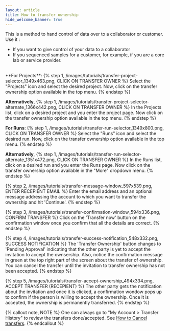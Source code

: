 ```yaml
---
layout: article
title: How to transfer ownership 
hide_welcome_banner: true
---
```


This is a method to hand control of data over to a collaborator or customer.
Use it :

-	If you want to give control of your data to a collaborator
-	If you sequenced samples for a customer, for example, if you are a core lab or service provider.

<br />
**For Projects**:
{% step 1, /images/tutorials/transfer-project-selector_1349x463.png, CLICK ON TRANSFER OWNER %}
Select the "Projects" icon and select the desired project. Now, click on the transfer ownership option available in the top menu.
{% endstep %}

**Alternatively**,
{% step 1, /images/tutorials/transfer-project-selector-alternate_1366x442.png, CLICK ON TRANSFER OWNER %}
In the Projects list, click on a desired project and you enter the project page. Now click on the transfer ownership option available in the top menu.
{% endstep %}

**For Runs**:
{% step 1, /images/tutorials/transfer-run-selector_1349x800.png, CLICK ON TRANSFER OWNER %}
Select the "Runs" icon and select the desired run. Now, click on the transfer ownership option available in the top menu.
{% endstep %}

**Alternatively**,
{% step 1, /images/tutorials/transfer-run-selector-alternate_1351x472.png, CLICK ON TRANSFER OWNER %}
In the Runs list, click on a desired run and you enter the Runs page. Now click on the transfer ownership option available in the "More" dropdown menu.
{% endstep %}

{% step 2, /images/tutorials/transfer-message-window_597x539.png, ENTER RECEPIENT EMAIL %}
Enter the email address and an optional message addressing the account to which you want to transfer the ownership and hit 'Continue'.
{% endstep %}

{% step 3, /images/tutorials/transfer-confirmation-window_594x336.png, CONFIRM TRANSFER %}
Click on the 'Transfer now' button on the confirmation window once you confirm that all the details are correct.
{% endstep %}

{% step 4, /images/tutorials/transfer-success-notification_548x332.png, SUCCESS NOTIFICATION %}
The 'Transfer Ownership' button changes to 'Pending Approval' indicating that the other party is yet to accept the invitation to accept the ownsership. Also, notice the confirmation message in green at the top right part of the screen about the transfer of ownership. You can cancel the transfer until the invitation to transfer ownership has not been accepted.
{% endstep %}

{% step 5, /images/tutorials/transfer-accept-ownership_494x334.png, ACCEPT TRANSFER (RECEPIENT) %}
The other party gets the notification about the invitation and once it is clicked, a confirmation wondow pops up to confirm if the person is willing to accept the ownership. Once it is accepted, the ownership is permanently transferred. 
{% endstep %}

{% callout note, NOTE %}
One can always go to "My Account > Transfer History" to review the transfers done/accepted. See [How to Cancel transfers](/articles/tutorials/cancel-transfer-ownership/).
{% endcallout %}